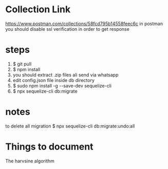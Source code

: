 # Collection Link

https://www.postman.com/collections/58fcd795b14558feec6c
in postman you should disable ssl verification in order to get response

# steps

1. $ git pull
2. $ npm install
3. you should extract .zip files ali send via whatsapp
4. edit config.json file inside db directory
5. $ sudo npm install -g --save-dev sequelize-cli
6. $ npx sequelize-cli db:migrate

# notes

to delete all migration $ npx sequelize-cli db:migrate:undo:all





# Things to document
 The harvsine algorithm
